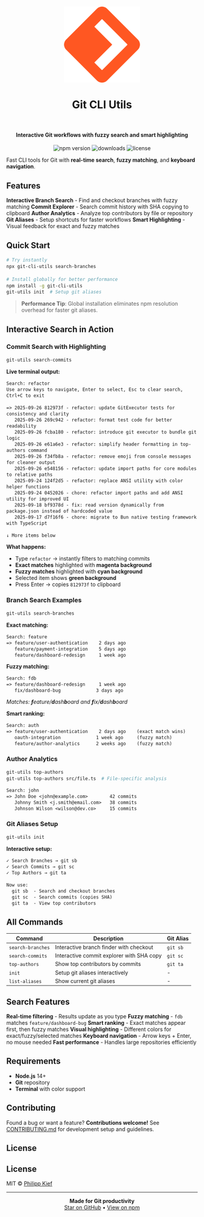 <h1 align="center">
  <br>
    <img src="./logo.png" alt="logo" width="200">
  <br><br>
  Git CLI Utils
  <br>
  <br>
</h1>

<h4 align="center">Interactive Git workflows with fuzzy search and smart highlighting</h4>

<p align="center">
  <img src="https://img.shields.io/npm/v/git-cli-utils?color=blue" alt="npm version">
  <img src="https://img.shields.io/npm/dt/git-cli-utils?color=green" alt="downloads">
  <img src="https://img.shields.io/github/license/PKief/git-cli-utils?color=orange" alt="license">
</p>

Fast CLI tools for Git with **real-time search**, **fuzzy matching**, and **keyboard navigation**.

## Features

**Interactive Branch Search** - Find and checkout branches with fuzzy matching
**Commit Explorer** - Search commit history with SHA copying to clipboard
**Author Analytics** - Analyze top contributors by file or repository
**Git Aliases** - Setup shortcuts for faster workflows
**Smart Highlighting** - Visual feedback for exact and fuzzy matches

## Quick Start

```bash
# Try instantly
npx git-cli-utils search-branches

# Install globally for better performance
npm install -g git-cli-utils
git-utils init  # Setup git aliases
```

> **Performance Tip**: Global installation eliminates npm resolution overhead for faster git aliases.

## Interactive Search in Action

### Commit Search with Highlighting

```bash
git-utils search-commits
```

**Live terminal output:**
```
Search: refactor
Use arrow keys to navigate, Enter to select, Esc to clear search, Ctrl+C to exit

=> 2025-09-26 812973f - refactor: update GitExecutor tests for consistency and clarity
   2025-09-26 269c942 - refactor: format test code for better readability
   2025-09-26 fcba180 - refactor: introduce git executor to bundle git logic
   2025-09-26 e61a6e3 - refactor: simplify header formatting in top-authors command
   2025-09-26 f34fb8a - refactor: remove emoji from console messages for cleaner output
   2025-09-26 e548156 - refactor: update import paths for core modules to relative paths
   2025-09-24 124f2d5 - refactor: replace ANSI utility with color helper functions
   2025-09-24 0452026 - chore: refactor import paths and add ANSI utility for improved UI
   2025-09-18 bf9378d - fix: read version dynamically from package.json instead of hardcoded value
   2025-09-17 d7f16f6 - chore: migrate to Bun native testing framework with TypeScript

↓ More items below
```

**What happens:**
- Type `refactor` → instantly filters to matching commits
- **Exact matches** highlighted with **magenta background**
- **Fuzzy matches** highlighted with **cyan background**
- Selected item shows **green background**
- Press Enter → copies `812973f` to clipboard

### Branch Search Examples

```bash
git-utils search-branches
```

**Exact matching:**
```
Search: feature
=> feature/user-authentication    2 days ago
   feature/payment-integration    5 days ago
   feature/dashboard-redesign     1 week ago
```

**Fuzzy matching:**
```
Search: fdb
=> feature/dashboard-redesign     1 week ago
   fix/dashboard-bug             3 days ago
```
*Matches: **f**eature/**d**ash**b**oard and **f**ix/**d**ash**b**oard*

**Smart ranking:**
```
Search: auth
=> feature/user-authentication    2 days ago    (exact match wins)
   oauth-integration             1 week ago     (fuzzy match)
   feature/author-analytics      2 weeks ago    (fuzzy match)
```

### Author Analytics

```bash
git-utils top-authors
git-utils top-authors src/file.ts  # File-specific analysis
```

```
Search: john
=> John Doe <john@example.com>        42 commits
   Johnny Smith <j.smith@email.com>   38 commits
   Johnson Wilson <wilson@dev.co>     15 commits
```

### Git Aliases Setup

```bash
git-utils init
```

**Interactive setup:**
```
✓ Search Branches → git sb
✓ Search Commits → git sc
✓ Top Authors → git ta

Now use:
  git sb  - Search and checkout branches
  git sc  - Search commits (copies SHA)
  git ta  - View top contributors
```

## All Commands

| Command | Description | Git Alias |
|---------|-------------|-----------|
| `search-branches` | Interactive branch finder with checkout | `git sb` |
| `search-commits` | Interactive commit explorer with SHA copy | `git sc` |
| `top-authors` | Show top contributors by commits | `git ta` |
| `init` | Setup git aliases interactively | - |
| `list-aliases` | Show current git aliases | - |

## Search Features

**Real-time filtering** - Results update as you type
**Fuzzy matching** - `fdb` matches `feature/dashboard-bug`
**Smart ranking** - Exact matches appear first, then fuzzy matches
**Visual highlighting** - Different colors for exact/fuzzy/selected matches
**Keyboard navigation** - Arrow keys + Enter, no mouse needed
**Fast performance** - Handles large repositories efficiently

## Requirements

- **Node.js** 14+
- **Git** repository
- **Terminal** with color support

## Contributing

Found a bug or want a feature? **Contributions welcome!** See [CONTRIBUTING.md](CONTRIBUTING.md) for development setup and guidelines.

## License

## License

MIT © [Philipp Kief](https://github.com/PKief)

---

<p align="center">
  <strong>Made for Git productivity</strong><br>
  <a href="https://github.com/PKief/git-cli-utils">Star on GitHub</a> •
  <a href="https://www.npmjs.com/package/git-cli-utils">View on npm</a>
</p>

